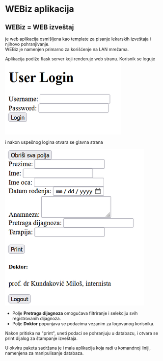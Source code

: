 # WEBiz aplikacija

## WEBiz = WEB izveštaj 
je web aplikacija osmišljena kao template za pisanje lekarskih izveštaja i njihovo pohranjivanje.  
WEBiz je namenjen primarno za korišćenje na LAN mrežama.

Aplikacija podiže flask server koji renderuje web stranu. 
Korisnik se loguje
![Alt Text](login.png)

i nakon uspešnog logina otvara se glavna strana

![Alt Text](page.png)

- Polje **Pretraga dijagnoza** omogućava filtriranje i selekciju svih registrovanih dijagnoza.
- Polje **Doktor** popunjava se podacima vezanim za logovanog korisnika.

Nakon pritiska na "print", uneti podaci se pohranjuju u databazu, i otvara se print dijalog za štampanje izveštaja.

U okviru paketa sadržana je i mala aplikacija koja radi u komandnoj liniji, namenjena za manipulisanje databaza.
